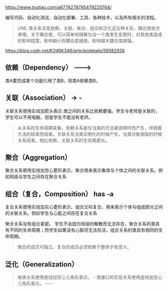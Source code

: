 
https://www.toutiao.com/a6774278795479220744/

编写代码、自动化测试、自动化部署、工具、各种技术，以及所有相关的流程。

>UML
类关系涉及依赖、关联、聚合、组合和泛化这五种关系，耦合度依次递增。关于耦合度，可以简单地理解为当一个类发生变更时，对其他类造成的影响程度，影响越小则耦合度越弱，影响越大耦合度越强。

https://blog.csdn.net/K346K346/article/details/59582926

## 依赖（Dependency） --->
类A要完成某个功能引用了类B，则类A依赖类B。

## 关联（Association） -> -
关联关系使用实线加箭头表示.类之间的关系比依赖要强。学生与老师是关联的，学生可以不用电脑，但是学生不能没有老师。
>从关系的生命周期来看，依赖关系是仅当类的方法被调用时而产生，伴随着方法的结束而结束。关联关系当类实例化的时候产生，当类对象销毁的时候关系结束。相比依赖，关联关系的生存期更长。

## 聚合（Aggregation） 
聚合关系使用实线加空心菱形表示。聚合用来表示集体与个体之间的关联关系。例如班级与学生之间存在聚合关系

## 组合（复合，Composition） has -a
复合关系使用实线加实心菱形表示。组合又叫复合，用来表示个体与组成部分之间的关联关系。例如学生与心脏之间存在复合关系

聚合关系没有组合紧密。
学生不会因为班级的解散而无法存在，聚合关系的类具有不同的生命周期；而学生如果没有心脏将无法存活，组合关系的类具有相同的生命周期。

>聚合的成员可独立，复合的成员必须依赖于整体才有意义。

## 泛化（Generalization）
>继承关系使用直线加空心三角形表示。 -
>类接口的实现关系使用虚线加空心三角形表示。 ----
